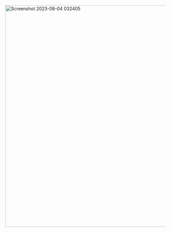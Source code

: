 <img width="694" alt="Screenshot 2023-08-04 032405" src="https://github.com/PulkitKr25/Dodge-the-blocks---Video-game/assets/102297963/b51808a8-eab8-482a-88de-90c5e95efb4c">

